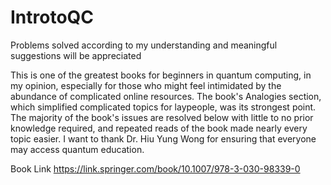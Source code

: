 # IntrotoQC
Problems solved according to my understanding and meaningful suggestions will be appreciated
                                                                                                          
This is one of the greatest books for beginners in quantum computing, in my opinion, especially for those who might feel intimidated by the abundance of complicated online resources. The book's Analogies section, which simplified complicated topics for laypeople, was its strongest point. The majority of the book's issues are resolved below with little to no prior knowledge required, and repeated reads of the book made nearly every topic easier. I want to thank Dr. Hiu Yung Wong for ensuring that everyone may access quantum education.

Book Link
https://link.springer.com/book/10.1007/978-3-030-98339-0 
